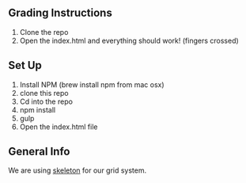Grading Instructions
--------------------

1. Clone the repo
2. Open the index.html and everything should work! (fingers crossed)

Set Up
------

1. Install NPM (brew install npm from mac osx)
2. clone this repo
3. Cd into the repo
4. npm install
5. gulp
6. Open the index.html file

General Info
------------

We are using <a href="http://www.getskeleton.com" target="_blank">skeleton</a> for our grid system.
